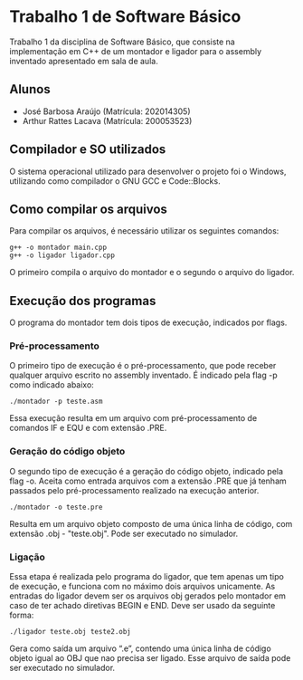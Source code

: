 # Trabalho 1 de Software Básico 

Trabalho 1 da disciplina de Software Básico, que consiste na implementação em C++ de um montador e ligador para o assembly inventado apresentado em sala de aula.

## Alunos

- José Barbosa Araújo (Matrícula: 202014305)
- Arthur Rattes Lacava (Matrícula: 200053523)

## Compilador e SO utilizados

O sistema operacional utilizado para desenvolver o projeto foi o Windows, utilizando como compilador o GNU GCC e Code::Blocks.

## Como compilar os arquivos

Para compilar os arquivos, é necessário utilizar os seguintes comandos:

```
g++ -o montador main.cpp
g++ -o ligador ligador.cpp
```
O primeiro compila o arquivo do montador e o segundo o arquivo do ligador. 

## Execução dos programas

O programa do montador tem dois tipos de execução, indicados por flags. 
### Pré-processamento
O primeiro tipo de execução é o pré-processamento, que pode receber qualquer arquivo escrito no assembly inventado. É indicado pela flag -p como indicado abaixo:

```
./montador -p teste.asm
```
Essa execução resulta em um arquivo com pré-processamento de comandos IF e EQU e com extensão .PRE.

### Geração do código objeto
O segundo tipo de execução é a geração do código objeto, indicado pela flag -o. Aceita como entrada arquivos com a extensão .PRE que já tenham passados pelo pré-processamento realizado na execução anterior. 

```
./montador -o teste.pre
```
Resulta em um arquivo objeto composto de uma única linha de código, com extensão .obj - "teste.obj". Pode ser executado no simulador.

### Ligação
Essa etapa é realizada pelo programa do ligador, que tem apenas um tipo de execução, e funciona com no máximo dois arquivos unicamente. As entradas do ligador devem ser os arquivos obj gerados pelo montador em caso de ter achado diretivas BEGIN e END. Deve ser usado da seguinte forma:
```
./ligador teste.obj teste2.obj
```
Gera como saída um arquivo “.e”, contendo uma única linha de código objeto igual ao OBJ que nao precisa ser ligado. Esse arquivo de saída pode ser executado no simulador.
